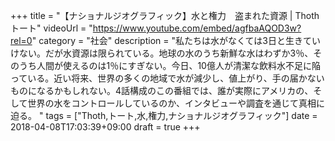 +++
title =  "【ナショナルジオグラフィック】水と権力　盗まれた資源 | Thothトート"
videoUrl = "https://www.youtube.com/embed/agfbaAQOD3w?rel=0"
category = "社会"
description = "私たちは水がなくては3日と生きていけない。だが水資源は限られている。地球の水のうち新鮮な水はわずか3％、そのうち人間が使えるのは1％にすぎない。今日、10億人が清潔な飲料水不足に陥っている。近い将来、世界の多くの地域で水が減少し、値上がり、手の届かないものになるかもしれない。4話構成のこの番組では、誰が実際にアメリカの、そして世界の水をコントロールしているのか、インタビューや調査を通じて真相に迫る。 "
tags = ["Thoth,トート,水,権力,ナショナルジオグラフィック"]
date = 2018-04-08T17:03:39+09:00
draft = true
+++

